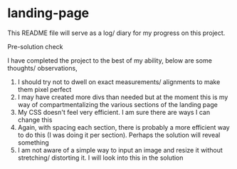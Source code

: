 # landing-page

This README file will serve as a log/ diary for my progress on this project.

Pre-solution check 

I have completed the project to the best of my ability, below are some thoughts/ observations,

1. I should try not to dwell on exact measurements/ alignments to make them pixel perfect
2. I may have created more divs than needed but at the moment this is my way of compartmentalizing the various sections of the landing page
3. My CSS doesn't feel very efficient. I am sure there are ways I can change this
4. Again, with spacing each section, there is probably a more efficient way to do this (I was doing it per section). Perhaps the solution will reveal something
5. I am not aware of a simple way to input an image and resize it without stretching/ distorting it. I will look into this in the solution